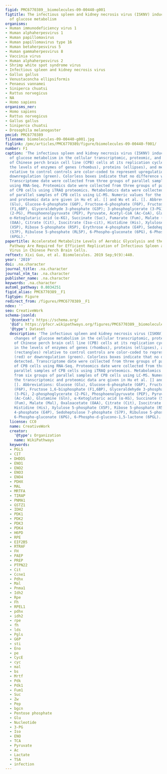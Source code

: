 ```yaml
---
figid: PMC6770389__biomolecules-09-00440-g001
figtitle: The infectious spleen and kidney necrosis virus (ISKNV) induced the changes
  of glucose metabolism
organisms:
- Human immunodeficiency virus 1
- Human alphaherpesvirus 1
- Human papillomavirus
- Human papillomavirus type 16
- Human betaherpesvirus 5
- Human gammaherpesvirus 8
- Vaccinia virus
- Human alphaherpesvirus 2
- Shrimp white spot syndrome virus
- Infectious spleen and kidney necrosis virus
- Gallus gallus
- Venustaconcha ellipsiformis
- Penaeus vannamei
- Siniperca chuatsi
- Rattus norvegicus
- NA
- Homo sapiens
organisms_ner:
- Homo sapiens
- Rattus norvegicus
- Gallus gallus
- Siniperca chuatsi
- Drosophila melanogaster
pmcid: PMC6770389
filename: biomolecules-09-00440-g001.jpg
figlink: /pmc/articles/PMC6770389/figure/biomolecules-09-00440-f001/
number: F1
caption: 'The infectious spleen and kidney necrosis virus (ISKNV) induced the changes
  of glucose metabolism in the cellular transcriptomic, proteomic, and metabolomics
  of Chinese perch brain cell line (CPB) cells at its replication cycle. Changes in
  the levels of enzymes of genes (rhombus), proteins (ellipses), and metabolites (rectangles)
  relative to control controls are color-coded to represent upregulation (red) or
  downregulation (green). Colorless boxes indicate that no difference was detected.
  Transcriptome date were collected from three groups of parallel samples of CPB cells
  using RNA-Seq. Proteomics date were collected from three groups of parallel samples
  of CPB cells using iTRAQ proteomics. Metabolomics data were collected from six groups
  of parallel samples of CPB cells using LC-MS. Numeric values for the transcriptomic
  and proteomic data are given in Hu et al. [] and Wu et al. []. Abbreviations: Glucose
  (Glu), Glucose-6-phosphate (G6P), Fructose-6-phosphate (F6P), Fructose 1,6-bisphosphate
  (F1,6BP), Glyceraldehyde 3-phosphate (G3P); 3-phosphoglycerate (3-PG), 2-phosphoglycerate
  (2-PG), Phosphoenolpyruvate (PEP), Pyruvate, Acetyl-CoA (Ac-CoA), Glutamine (Gln),
  α-Ketoglutaric acid (α-KG), Succinate (Suc), Fumarate (Fum), Malate (Mal), Oxaloacetate
  (OAA), Citrate (Cit), Isocitrate (Iso-cit), Histidine (His), Xylulose 5-phosphate
  (X5P), Ribose 5-phosphate (R5P), Erythrose 4-phosphate (E4P), Sedoheptulose 7-phosphate
  (S7P), Ribulose 5-phosphate (RL5P), 6-Phospho-gluconate (6PG), 6-Phospho-d-glucono-1,5-lactone
  (6PGL).'
papertitle: Accelerated Metabolite Levels of Aerobic Glycolysis and the Pentose Phosphate
  Pathway Are Required for Efficient Replication of Infectious Spleen and Kidney Necrosis
  Virus in Chinese Perch Brain Cells.
reftext: Xixi Guo, et al. Biomolecules. 2019 Sep;9(9):440.
year: '2019'
doi: .na.character
journal_title: .na.character
journal_nlm_ta: .na.character
publisher_name: .na.character
keywords: .na.character
automl_pathway: 0.8034251
figid_alias: PMC6770389__F1
figtype: Figure
redirect_from: /figures/PMC6770389__F1
ndex: ''
seo: CreativeWork
schema-jsonld:
  '@context': https://schema.org/
  '@id': https://pfocr.wikipathways.org/figures/PMC6770389__biomolecules-09-00440-g001.html
  '@type': Dataset
  description: 'The infectious spleen and kidney necrosis virus (ISKNV) induced the
    changes of glucose metabolism in the cellular transcriptomic, proteomic, and metabolomics
    of Chinese perch brain cell line (CPB) cells at its replication cycle. Changes
    in the levels of enzymes of genes (rhombus), proteins (ellipses), and metabolites
    (rectangles) relative to control controls are color-coded to represent upregulation
    (red) or downregulation (green). Colorless boxes indicate that no difference was
    detected. Transcriptome date were collected from three groups of parallel samples
    of CPB cells using RNA-Seq. Proteomics date were collected from three groups of
    parallel samples of CPB cells using iTRAQ proteomics. Metabolomics data were collected
    from six groups of parallel samples of CPB cells using LC-MS. Numeric values for
    the transcriptomic and proteomic data are given in Hu et al. [] and Wu et al.
    []. Abbreviations: Glucose (Glu), Glucose-6-phosphate (G6P), Fructose-6-phosphate
    (F6P), Fructose 1,6-bisphosphate (F1,6BP), Glyceraldehyde 3-phosphate (G3P); 3-phosphoglycerate
    (3-PG), 2-phosphoglycerate (2-PG), Phosphoenolpyruvate (PEP), Pyruvate, Acetyl-CoA
    (Ac-CoA), Glutamine (Gln), α-Ketoglutaric acid (α-KG), Succinate (Suc), Fumarate
    (Fum), Malate (Mal), Oxaloacetate (OAA), Citrate (Cit), Isocitrate (Iso-cit),
    Histidine (His), Xylulose 5-phosphate (X5P), Ribose 5-phosphate (R5P), Erythrose
    4-phosphate (E4P), Sedoheptulose 7-phosphate (S7P), Ribulose 5-phosphate (RL5P),
    6-Phospho-gluconate (6PG), 6-Phospho-d-glucono-1,5-lactone (6PGL).'
  license: CC0
  name: CreativeWork
  creator:
    '@type': Organization
    name: WikiPathways
  keywords:
  - PGLS
  - CIT
  - DHDDS
  - ENO1
  - ENO2
  - ENO3
  - ENO4
  - PDHX
  - MAL
  - MRTFA
  - TIRAP
  - PNMA1
  - GSTZ1
  - IDH2
  - PDK1
  - PDK2
  - PDK3
  - PDK4
  - H6PD
  - RPE
  - EIF2B5
  - RTRAF
  - FH
  - PAEP
  - PREP
  - PTPN22
  - Cit
  - Ccne1
  - Pdhx
  - Mal
  - Pnma1
  - Idh2
  - Rpe
  - Fh
  - RPEL1
  - pdhx
  - idh2
  - rpe
  - fh
  - lds
  - Pgls
  - G6P
  - sti
  - Eno
  - pe
  - CycE
  - cyc
  - mal
  - bs
  - Mrtf
  - Pdk
  - Pdk1
  - Fum1
  - Suc
  - Zw
  - Pep
  - bgcn
  - Pentose phosphate
  - Glu
  - Nucleotide
  - 3-PG
  - Iso
  - ENO
  - TCA
  - Pyruvate
  - Ac
  - Lactate
  - TSA
  - infection
---
```

